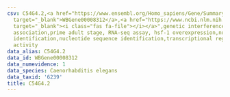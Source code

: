 ```yaml
---
csv: C54G4.2,<a href="https://www.ensembl.org/Homo_sapiens/Gene/Summary?db=core;g=WBGene00008312"
  target="_blank">WBGene00008312</a>,<a href="https://www.ncbi.nlm.nih.gov/pubmed/30894454"
  target="_blank"><i class="fas fa-file"></i></a>",genetic interference,functional
  association,prime adult stage, RNA-seq assay, hsf-1 overexpression,nucleotide sequence
  identification,nucleotide sequence identification,transcriptional regulation,up-regulates
  activity
data_alias: C54G4.2
data_id: WBGene00008312
data_numevidence: 1
data_species: Caenorhabditis elegans
data_taxid: '6239'
title: C54G4.2
---
```

